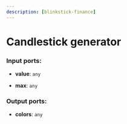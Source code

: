 ```yaml
---
description: [blinkstick-finance]
---
```


# Candlestick generator

### Input ports:

* __value__: ` any `


* __max__: ` any `

### Output ports:

* __colors__: ` any `

